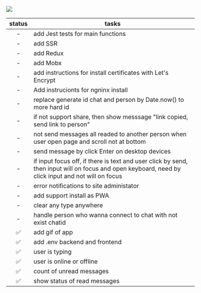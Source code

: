 ![](https://raw.githubusercontent.com/lobanov-andrey/moment-chat/main/preview.gif)

| status | tasks                                                                                                                                              |
| :----: | -------------------------------------------------------------------------------------------------------------------------------------------------- |
|   -    | add Jest tests for main functions                                                                                                                  |
|   -    | add SSR                                                                                                                                            |
|   -    | add Redux                                                                                                                                          |
|   -    | add Mobx                                                                                                                                           |
|   -    | add instructions for install certificates with Let's Encrypt                                                                                       |
|   -    | Add instrucionts for ngninx install                                                                                                                |
|   -    | replace generate id chat and person by Date.now() to more hard id                                                                                  |
|   -    | if not support share, then show messsage "link copied, send link to person"                                                                        |
|   -    | not send messages all readed to another person when user open page and scroll not at bottom                                                        |
|   -    | send message by click Enter on desktop devices                                                                                                     |
|   -    | if input focus off, if there is text and user click by send, then input will on focus and open keyboard, need by click input and not will on focus |
|   -    | error notifications to site administator                                                                                                           |
|   -    | add support install as PWA                                                                                                                         |
|   -    | clear any type anywhere                                                                                                                            |
|   -    | handle person who wanna connect to chat with not exist chatid                                                                                      |
|   ✅   | add gif of app                                                                                                                                     |
|   ✅   | add .env backend and frontend                                                                                                                      |
|   ✅   | user is typing                                                                                                                                     |
|   ✅   | user is online or offline                                                                                                                          |
|   ✅   | count of unread messages                                                                                                                           |
|   ✅   | show status of read messages                                                                                                                       |
